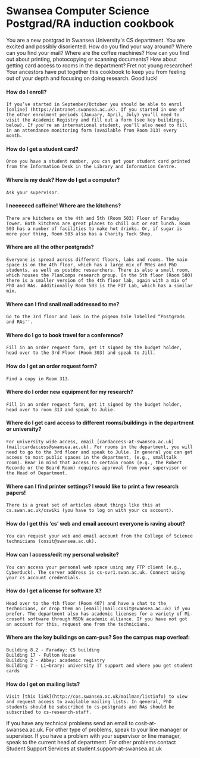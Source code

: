 Swansea Computer Science Postgrad/RA induction cookbook
=======================================================

You are a new postgrad in Swansea University's CS department. You are excited and possibly disoriented. How do you find your way around? Where can you find your mail? Where are the coffee machines? How can you find out about printing, photocopying or scanning documents? How about getting card access to rooms in the department? Fret not young researcher! Your ancestors have put together this cookbook to keep you from feeling out of your depth and focusing on doing research. Good luck!

#### How do I enroll?
    If you’ve started in September/October you should be able to enrol [online] (https://intranet.swansea.ac.uk). If you started in one of the other enrolment periods (January, April, July) you’ll need to visit the Academic Registry and fill out a form (see key buildings, below). If you’re an international student, you’ll also need to fill in an attendance monitoring form (available from Room 313) every month.
    
#### How do I get a student card?
    Once you have a student number, you can get your student card printed from the Information Desk in the Library and Information Centre.

#### Where is my desk? How do I get a computer?
    Ask your supervisor.

#### I neeeeeed caffeine! Where are the kitchens?
    There are kitchens on the 4th and 5th (Room 503) Floor of Faraday Tower. Both kitchens are great places to chill out or eat lunch. Room 503 has a number of facilities to make hot drinks. Or, if sugar is more your thing, Room 503 also has a Charity Tuck Shop.

#### Where are all the other postgrads?
    Everyone is spread across different floors, labs and rooms. The main space is on the 4th floor, which has a large mix of MRes and PhD students, as well as postdoc researchers. There is also a small room, which houses the PlanComps research group. On the 5th floor (Room 500) there is a smaller version of the 4th floor lab, again with a mix of PhD and RAs. Additionally Room 503 is the FIT Lab, which has a similar mix.

#### Where can I find snail mail addressed to me?
    Go to the 3rd floor and look in the pigeon hole labelled “Postgrads and RAs''.

#### Where do I go to book travel for a conference?
    Fill in an order request form, get it signed by the budget holder, head over to the 3rd Floor (Room 303) and speak to Jill.

#### How do I get an order request form?
    Find a copy in Room 313.

#### Where do I order new equipment for my research?
    Fill in an order request form, get it signed by the budget holder, head over to room 313 and speak to Julie.

#### Where do I get card access to different rooms/buildings in the department or university?
    For university wide access, email [cardaccess-at-swansea.ac.uk](mail:cardaccess@swansea.ac.uk). For rooms in the department, you will need to go to the 3rd floor and speak to Julie. In general you can get access to most public spaces in the department, (e.g., smalltalk room). Bear in mind that access to certain rooms (e.g., the Robert Recorde or the Board Room) requires approval from your supervisor or the Head of Department.

#### Where can I find printer settings? I would like to print a few research papers!
    There is a great set of articles about things like this at cs.swan.ac.uk/cswiki (you have to log on with your cs account).

#### How do I get this ‘cs’ web and email account everyone is raving about?
    You can request your web and email account from the College of Science technicians (cosit@swansea.ac.uk).

#### How can I access/edit my personal website?
    You can access your personal web space using any FTP client (e.g., Cyberduck). The server address is cs-svr1.swan.ac.uk. Connect using your cs account credentials.
    
#### How do I get a license for software X?
    Head over to the 4th floor (Room 407) and have a chat to the technicians, or drop them an [email](mail:cosit@swansea.ac.uk) if you prefer. The department also has academic licenses for a variety of Mi-crosoft software through MSDN academic alliance. If you have not got an account for this, request one from the technicians.

#### Where are the key buildings on cam-pus? See the campus map overleaf:
    Building 8.2 - Faraday: CS building
    Building 17 - Fulton House
    Building 2 - Abbey: academic registry
    Building 7 - Li¬brary: university IT support and where you get student cards

#### How do I get on mailing lists?
    Visit [this link](http://cos.swansea.ac.uk/mailman/listinfo) to view and request access to available mailing lists. In general, PhD students should be subscribed to cs-postgrads and RAs should be subscribed to cs-research-staff.


If you have any technical problems send an email to cosit-at-swansea.ac.uk. For other type of problems, speak to your line manager or supervisor. If you have a problem with your supervisor or line manager, speak to the current head of department. For other problems contact Student Support Services at student.support-at-swansea.ac.uk
